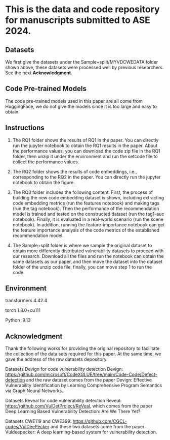 # This is the data and code repository for manuscripts submitted to ASE 2024.

## Datasets
We first give the datasets under the Sample+split/MYVDCWEDATA folder shown above, these datasets were processed well by previous researchers. See the next **Acknowledgment**.

## Code Pre-trained Models
The code pre-trained models used in this paper are all come from HuggingFace, we do not give the models since it is too large and easy to obtain.

## Instructions
1. The RQ1 folder shows the results of RQ1 in the paper. You can directly run the jupyter notebook to obtain the RQ1 results in the paper. About the performance values, you can download the code zip file in the RQ1 folder, then unzip it under the environment and run the setcode file to collect the performance values.

2. The RQ2 folder shows the results of code embeddings, i.e., corresponding to the RQ2 in the paper. You can directly run the jupyter notebook to obtain the figure.

3. The RQ3 folder includes the following content. First, the process of building the new code embedding dataset is shown, including extracting code embedding metrics (run the features notebook) and making tags (run the tag notebook). Then the performance of the recommendation model is trained and tested on the constructed dataset (run the tag1-auc notebook). Finally, it is evaluated in a real-world scenario (run the scene notebook). In addition, running the feature-importance notebook can get the feature importance analysis of the code metrics of the established recommendation model.

4. The Sample+split folder is where we sample the original dataset to obtain more differently distributed vulnerability datasets to proceed with our research. Download all the files and run the notebook can obtain the same datasets as our paper, and then move the dataset into the dataset folder of the unzip code file, finally, you can move step 1 to run the code.

## Environment
transformers 4.42.4

torch 1.8.0+cu111

Python .9.13 

## Acknowledgment 

Thank the following works for providing the original repository to facilitate the collection of the data sets required for this paper. At the same time, we gave the address of the raw datasets depository.

Datasets Devign for code vulnerability detection Devign: https://github.com/microsoft/CodeXGLUE/tree/main/Code-Code/Defect-detection and the raw dataset comes from the paper Devign: Effective Vulnerability Identification by Learning Comprehensive Program Semantics via Graph Neural Networks. 

Datasets Reveal for code vulnerability detection Reveal: https://github.com/VulDetProject/ReVeal, which comes from the paper Deep Learning Based Vulnerability Detection: Are We There Yet? 

Datasets CWE119 and CWE399: https://github.com/CGCL-codes/VulDeePecker and these two datasets come from the paper Vuldeepecker: A deep learning-based system for vulnerability detection.
